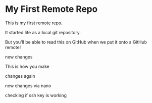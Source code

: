 # My First Remote Repo

This is my first remote repo.

It started life as a local git repository.

But you'll be able to read this on GitHub when we put it onto a GitHub remote!

new changes

This is how you make

changes again

new changes via nano

checking if ssh key is working
